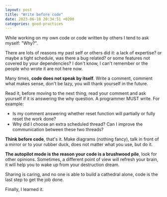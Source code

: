 ```yaml
---
layout: post
title: "Write before code"
date: 2023-06-18 20:34:51 +0200
categories: good-practices
---
```


While working on my own code or code written by others I tend to ask myself: "Why?".

There are lots of reasons my past self or others did it: a lack of expertise? or
maybe a tight schedule, was there a bug related? or some features not covered by your
dependencies? I don't know, I can't remember or the people who wrote it are not here now.

Many times, **code does not speak by itself**. Write a comment, comment what
makes sense, don't be lazy, you will thank yourself in the future.

Read it, before moving to the next thing, read your comment and ask yourself if it is answering the
why question. A programmer MUST write. For example:

* Is my comment answering whether reset function will partially or fully reset the work done?
* Why did I choose an extra scheduled thread? Can I improve the communication between these two threads?

**Think before code**, that's it. Make diagrams (nothing fancy), talk in front of a mirror or
to your rubber duck, does not matter what you use, but do it.

**The autopilot mode is the reason your code is a brushwood pile**, look for other opinions. Sometimes,
a different point of view will refresh your brain, it will help you to wake up from your destruction dream.

Sharing is caring, and no one is able to build a cathedral alone, code is the last step to get the job done.

Finally, I learned it.